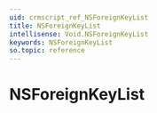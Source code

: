 ```yaml
---
uid: crmscript_ref_NSForeignKeyList
title: NSForeignKeyList
intellisense: Void.NSForeignKeyList
keywords: NSForeignKeyList
so.topic: reference
---
```


# NSForeignKeyList
